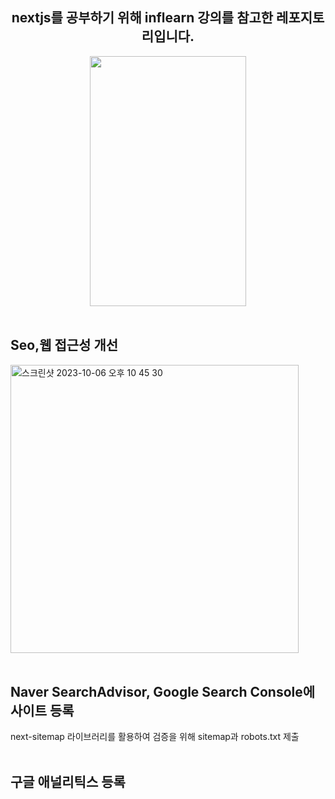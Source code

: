 <div align="center">

## nextjs를 공부하기 위해 inflearn 강의를 참고한 레포지토리입니다.

<img src="https://github.com/minseung-gang/next-prac-inflearn/assets/83339863/37c2ef3c-73ec-4b21-a5b0-c089e0094a15" width="250px" height="400px">

</div>
<br/>

## Seo,웹 접근성 개선
<img width="461" alt="스크린샷 2023-10-06 오후 10 45 30" src="https://github.com/minseung-gang/next-prac-inflearn/assets/83339863/7f7e94ac-712d-4d3b-846c-63a979d037eb">
<br/><br/>


## Naver SearchAdvisor, Google Search Console에 사이트 등록
next-sitemap 라이브러리를 활용하여 검증을 위해 sitemap과 robots.txt 제출
<br/><br/>


## 구글 애널리틱스 등록


